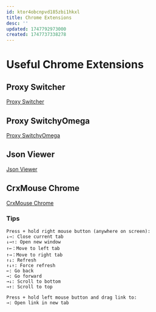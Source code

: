 ```yaml
---
id: ktor4obcnpvd185zbi1hkxl
title: Chrome Extensions
desc: ''
updated: 1747792973000
created: 1747737338278
---
```

# Useful Chrome Extensions
## Proxy Switcher
[Proxy Switcher](https://add0n.com/proxy-switcher.html?version=0.6.3&type=install)

## Proxy SwitchyOmega
[Proxy SwitchyOmega](https://chromewebstore.google.com/detail/proxy-switchyomega/padekgcemlokbadohgkifijomclgjgif)

## Json Viewer
[Json Viewer](https://chromewebstore.google.com/detail/jsonview/gmegofmjomhknnokphhckolhcffdaihd?hl=en-US&utm_source=ext_sidebar)

## CrxMouse Chrome
[CrxMouse Chrome](https://chromewebstore.google.com/detail/crxmouse-chrome-%E6%89%8B%E5%8A%BF/jlgkpaicikihijadgifklkbpdajbkhjo)
### Tips
```
Press + hold right mouse button (anywhere on screen):
↓→: Close current tab
↓→↑: Open new window
↑←：Move to left tab
↑→：Move to right tab
↑↓: Refresh
↑↓↑: Force refresh
←: Go back
→: Go forward
→↓: Scroll to bottom
→↑: Scroll to top

Press + hold left mouse button and drag link to:
→: Open link in new tab
```